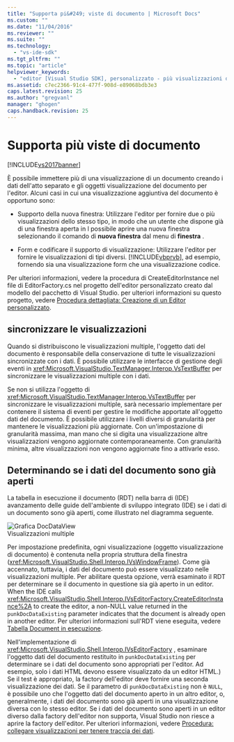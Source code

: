 ```yaml
---
title: "Supporta pi&#249; viste di documento | Microsoft Docs"
ms.custom: ""
ms.date: "11/04/2016"
ms.reviewer: ""
ms.suite: ""
ms.technology: 
  - "vs-ide-sdk"
ms.tgt_pltfrm: ""
ms.topic: "article"
helpviewer_keywords: 
  - "editor [Visual Studio SDK], personalizzato - più visualizzazioni di documento"
ms.assetid: c7ec2366-91c4-477f-908d-e89068bdb3e3
caps.latest.revision: 25
ms.author: "gregvanl"
manager: "ghogen"
caps.handback.revision: 25
---
```

# Supporta pi&#249; viste di documento
[!INCLUDE[vs2017banner](../code-quality/includes/vs2017banner.md)]

È possibile immettere più di una visualizzazione di un documento creando i dati dell'atto separato e gli oggetti visualizzazione del documento per l'editor.  Alcuni casi in cui una visualizzazione aggiuntiva del documento è opportuno sono:  
  
-   Supporto della nuova finestra: Utilizzare l'editor per fornire due o più visualizzazioni dello stesso tipo, in modo che un utente che dispone già di una finestra aperta in l possibile aprire una nuova finestra selezionando il comando di **nuova finestra** dal menu di **finestra** .  
  
-   Form e codificare il supporto di visualizzazione: Utilizzare l'editor per fornire le visualizzazioni di tipi diversi.  [!INCLUDE[vbprvb](../code-quality/includes/vbprvb_md.md)], ad esempio, fornendo sia una visualizzazione form che una visualizzazione codice.  
  
 Per ulteriori informazioni, vedere la procedura di CreateEditorInstance nel file di EditorFactory.cs nel progetto dell'editor personalizzato creato dal modello del pacchetto di Visual Studio.  per ulteriori informazioni su questo progetto, vedere [Procedura dettagliata: Creazione di un Editor personalizzato](../extensibility/walkthrough-creating-a-custom-editor.md).  
  
## sincronizzare le visualizzazioni  
 Quando si distribuiscono le visualizzazioni multiple, l'oggetto dati del documento è responsabile della conservazione di tutte le visualizzazioni sincronizzate con i dati.  È possibile utilizzare le interfacce di gestione degli eventi in <xref:Microsoft.VisualStudio.TextManager.Interop.VsTextBuffer> per sincronizzare le visualizzazioni multiple con i dati.  
  
 Se non si utilizza l'oggetto di <xref:Microsoft.VisualStudio.TextManager.Interop.VsTextBuffer> per sincronizzare le visualizzazioni multiple, sarà necessario implementare per contenere il sistema di eventi per gestire le modifiche apportate all'oggetto dati del documento.  È possibile utilizzare i livelli diversi di granularità per mantenere le visualizzazioni più aggiornate.  Con un'impostazione di granularità massima, man mano che si digita una visualizzazione altre visualizzazioni vengono aggiornate contemporaneamente.  Con granularità minima, altre visualizzazioni non vengono aggiornate fino a attivarle esso.  
  
## Determinando se i dati del documento sono già aperti  
 La tabella in esecuzione il documento \(RDT\) nella barra di \(IDE\) avanzamento delle guide dell'ambiente di sviluppo integrato \(IDE\) se i dati di un documento sono già aperti, come illustrato nel diagramma seguente.  
  
 ![Grafica DocDataView](~/extensibility/media/docdataview.gif "Docdataview")  
Visualizzazioni multiple  
  
 Per impostazione predefinita, ogni visualizzazione \(oggetto visualizzazione di documento\) è contenuta nella propria struttura della finestra \(<xref:Microsoft.VisualStudio.Shell.Interop.IVsWindowFrame>\).  Come già accennato, tuttavia, i dati del documento può essere visualizzato nelle visualizzazioni multiple.  Per abilitare questa opzione, verrà esaminato il RDT per determinare se il documento in questione sia già aperto in un editor.  When the IDE calls <xref:Microsoft.VisualStudio.Shell.Interop.IVsEditorFactory.CreateEditorInstance%2A> to create the editor, a non\-NULL value returned in the `punkDocDataExisting` parameter indicates that the document is already open in another editor.  Per ulteriori informazioni sull'RDT viene eseguita, vedere [Tabella Document in esecuzione](../extensibility/internals/running-document-table.md).  
  
 Nell'implementazione di <xref:Microsoft.VisualStudio.Shell.Interop.IVsEditorFactory> , esaminare l'oggetto dati del documento restituito in `punkDocDataExisting` per determinare se i dati del documento sono appropriati per l'editor.  Ad esempio, solo i dati HTML devono essere visualizzato da un editor HTML.\) Se il test è appropriato, la factory dell'editor deve fornire una seconda visualizzazione dei dati.  Se il parametro di `punkDocDataExisting` non è `NULL`, è possibile uno che l'oggetto dati del documento aperto in un altro editor, o, generalmente, i dati del documento sono già aperti in una visualizzazione diversa con lo stesso editor.  Se i dati del documento sono aperti in un editor diverso dalla factory dell'editor non supporta, Visual Studio non riesce a aprire la factory dell'editor.  Per ulteriori informazioni, vedere [Procedura: collegare visualizzazioni per tenere traccia dei dati](../extensibility/how-to-attach-views-to-document-data.md).